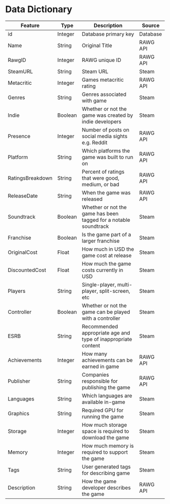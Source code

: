 # Data Dictionary

| Feature | Type | Description | Source |
|---------|------|-------------|--------|
| id | Integer | Database primary key | Database |
| Name    | String | Original Title | RAWG API |
| RawgID | Integer | RAWG unique ID | RAWG API |
| SteamURL | String | Steam URL | Steam |
| Metacritic | Integer | Games metacritic rating | RAWG API |
| Genres | String | Genres associated with game | Steam |
| Indie | Boolean | Whether or not the game was created by indie developers | Steam |
| Presence | Integer | Number of posts on social media sights e.g. Reddit | RAWG API |
| Platform | String | Which platforms the game was built to run on | RAWG API |
| RatingsBreakdown | String | Percent of ratings that were good, medium, or bad | RAWG API |
| ReleaseDate | String | When the game was released | RAWG API |
| Soundtrack | Boolean | Whether or not the game has been tagged for a notable soundtrack | Steam |
| Franchise | Boolean | Is the game part of a larger franchise | Steam |
| OriginalCost | Float | How much in USD the game cost at release | Steam |
| DiscountedCost | Float | How much the game costs currently in USD | Steam |
| Players | String | Single-player, multi-player, split-screen, etc | Steam |
| Controller | Boolean | Whether or not the game can be played with a controller | Steam |
| ESRB | String | Recommended appropriate age and type of inappropriate content | Steam |
| Achievements | Integer | How many achievements can be earned in game | RAWG API |
| Publisher | String | Companies responsible for publishing the game | RAWG API |
| Languages | String | Which languages are available in-game | Steam |
| Graphics | String | Required GPU for running the game | Steam |
| Storage | Integer | How much storage space is required to download the game | Steam |
| Memory | Integer | How much memory is required to support the game | Steam |
| Tags | String | User generated tags for describing game | Steam | 
| Description | String | How the game developer describes the game | RAWG API |